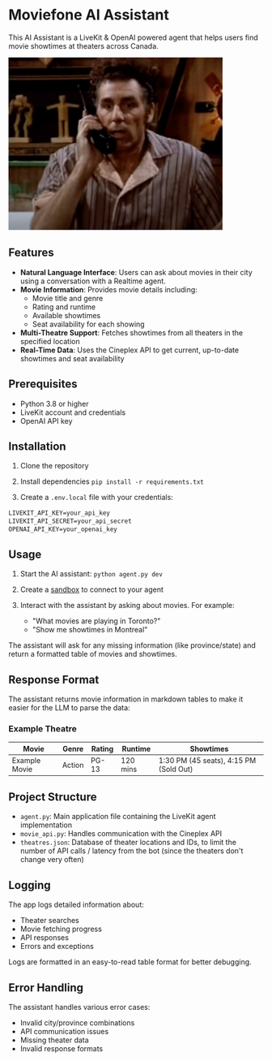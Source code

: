 # Moviefone AI Assistant

This AI Assistant is a LiveKit & OpenAI powered agent that helps users find movie showtimes at theaters across Canada.

<img src="kramer.png" alt="Moviefone Kramer" width="423" height="340">

## Features

- **Natural Language Interface**: Users can ask about movies in their city using a conversation with a Realtime agent.
- **Movie Information**: Provides movie details including:
  - Movie title and genre
  - Rating and runtime
  - Available showtimes
  - Seat availability for each showing
- **Multi-Theatre Support**: Fetches showtimes from all theaters in the specified location
- **Real-Time Data**: Uses the Cineplex API to get current, up-to-date showtimes and seat availability


## Prerequisites

- Python 3.8 or higher
- LiveKit account and credentials
- OpenAI API key

## Installation

1. Clone the repository

2. Install dependencies
`pip install -r requirements.txt`

3. Create a `.env.local` file with your credentials:
```
LIVEKIT_API_KEY=your_api_key
LIVEKIT_API_SECRET=your_api_secret
OPENAI_API_KEY=your_openai_key
```

## Usage
1. Start the AI assistant:
`python agent.py dev`

2. Create a [sandbox](https://docs.livekit.io/home/cloud/sandbox/) to connect to your agent

3. Interact with the assistant by asking about movies. For example:
   - "What movies are playing in Toronto?"
   - "Show me showtimes in Montreal"

The assistant will ask for any missing information (like province/state) and return a formatted table of movies and showtimes.

## Response Format

The assistant returns movie information in markdown tables to make it easier for the LLM to parse the data:

### Example Theatre
| Movie | Genre | Rating | Runtime | Showtimes |
|-------|--------|---------|----------|-----------|
| Example Movie | Action | PG-13 | 120 mins | 1:30 PM (45 seats), 4:15 PM (Sold Out) |

## Project Structure

- `agent.py`: Main application file containing the LiveKit agent implementation
- `movie_api.py`: Handles communication with the Cineplex API
- `theatres.json`: Database of theater locations and IDs, to limit the number of API calls / latency from the bot (since the theaters don't change very often)

## Logging

The app logs detailed information about:
- Theater searches
- Movie fetching progress
- API responses
- Errors and exceptions

Logs are formatted in an easy-to-read table format for better debugging.

## Error Handling

The assistant handles various error cases:
- Invalid city/province combinations
- API communication issues
- Missing theater data
- Invalid response formats

## 